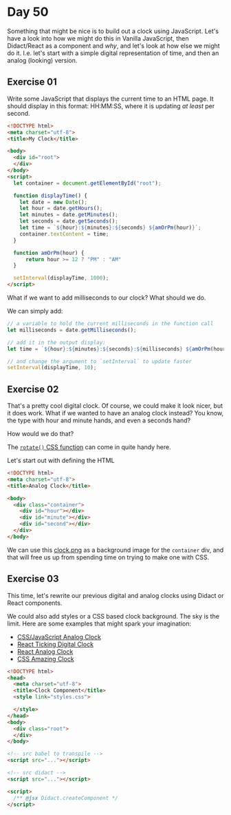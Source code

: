 # Day 50  
  
Something that might be nice is to build out a clock using JavaScript. Let's have a look into how we might do this in Vanilla JavaScript, then Didact/React as a component and _why_, and let's look at how else we might do it. I.e. let's start with a simple digital representation of time, and then an analog (looking) version.  
    
## Exercise 01  
  
Write some JavaScript that displays the current time to an HTML page. It should display in this format: HH:MM:SS, where it is updating _at least_ per second.  
  
```html
<!DOCTYPE html>
<meta charset="utf-8">
<title>My Clock</title>

<body>
  <div id="root">
  </div>
</body>
<script>
  let container = document.getElementById("root");

  function displayTime() {
    let date = new Date();
    let hour = date.getHours();
    let minutes = date.getMinutes();
    let seconds = date.getSeconds();
    let time = `${hour}:${minutes}:${seconds} ${amOrPm(hour)}`;
    container.textContent = time;
  }

  function amOrPm(hour) {
      return hour >= 12 ? "PM" : "AM"
  }

  setInterval(displayTime, 1000);
</script>

```

What if we want to add milliseconds to our clock? What should we do.

We can simply add:

```js
// a variable to hold the current milliseconds in the function call
let milliseconds = date.getMilliseconds();

// add it in the output display:
let time = `${hour}:${minutes}:${seconds}:${milliseconds} ${amOrPm(hour)}`;

// and change the argument to `setInterval` to update faster
setInterval(displayTime, 10);
```

## Exercise 02

That's a pretty cool digital clock. Of course, we could make it look nicer, but it does work. What if we wanted to have an analog clock instead? You know, the type with hour and minute hands, and even a seconds hand?  
  
How would we do that?
  
The [`rotate()` CSS function](https://developer.mozilla.org/en-US/docs/Web/CSS/transform-function/rotate()) can come in quite handy here.  
  
Let's start out with defining the HTML  
  
```html
<!DOCTYPE html>
<meta charset="utf-8">
<title>Analog Clock</title>

<body>
  <div class="container">
    <div id="hour"></div>
    <div id="minute"></div>
    <div id="second"></div>
  </div>
</body>

```

We can use this [clock.png](https://e7.pngegg.com/pngimages/449/884/png-clipart-clock-face-digital-clock-time-clock-angle-white.png) as a background image for the `container` div, and that will free us up from spending time on trying to make one with CSS.  
  
## Exercise 03  
  
This time, let's rewrite our previous digital and analog clocks using Didact or React components.  

We could also add styles or a CSS based clock background. The sky is the limit. Here are some examples that might spark your imagination:

  - [CSS/JavaScript Analog Clock](https://dev.to/eris202/how-to-make-an-analog-clock-with-html-css-and-pure-javascript-4ap9)
  - [React Ticking Digital Clock](https://dev.to/olanetsoft/how-to-build-a-ticking-clock-with-react-425f)
  - [React Analog Clock](https://medium.com/@guyrashko/how-to-create-an-analog-clock-using-react-2e2e382367c3)
  - [CSS Amazing Clock](https://codepen.io/istavros/pen/wRRNOx)

```html
<!DOCTYPE html>
<head>
  <meta charset="utf-8">
  <title>Clock Component</title>
  <style link="styles.css">

  </style>
</head>
<body>
  <div class="root">
  </div>
</body>

<!-- src babel to transpile -->
<script src="..."></script>

<!-- src didact -->
<script src="..."></script>

<script>
  /** @jsx Didact.createComponent */
</script>
```